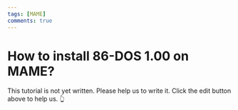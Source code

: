 ```yaml
---
tags: [MAME]
comments: true
---
```


# How to install 86-DOS 1.00 on MAME?

This tutorial is not yet written. Please help us to write it. Click the edit button above to help us. 👆